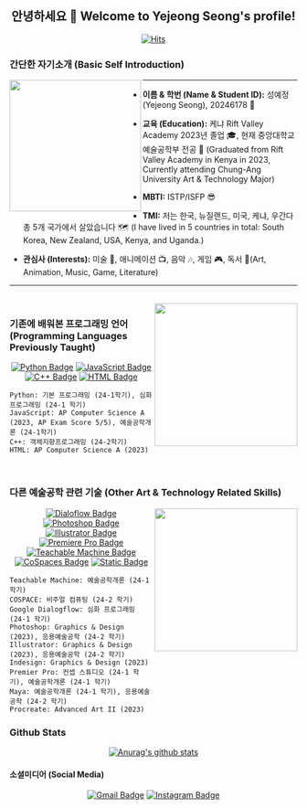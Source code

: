 <div align="center">
  
## 안녕하세요 👋 Welcome to Yejeong Seong's profile!
</div>

 <div align=center>
	
  [![Hits](https://hits.seeyoufarm.com/api/count/incr/badge.svg?url=https%3A%2F%2Fgithub.com%2Fslauren1207)](https://hits.seeyoufarm.com) 
	
  </div>


### 간단한 자기소개 (Basic Self Introduction)

<!--![KakaoTalk_20241113_193246928_03](https://github.com/user-attachments/assets/e02b71c4-df1a-4fb2-bac7-d502d986a088)-->
<img align="left" src="https://github.com/user-attachments/assets/e02b71c4-df1a-4fb2-bac7-d502d986a088" width="230">


<hr>

- **이름 & 학번 (Name & Student ID):** 성예정 (Yejeong Seong), 20246178 	 :slightly_smiling_face:

- **교육 (Education):** 케냐 Rift Valley Academy 2023년 졸업 :mortar_board:, 현재 중앙대학교 예술공학부 전공 :school: (Graduated from Rift Valley Academy in Kenya in 2023, Currently attending Chung-Ang University Art & Technology Major)
  
- **MBTI:** ISTP/ISFP :sunglasses:

- **TMI:** 저는 한국, 뉴질랜드, 미국, 케냐, 우간다 총 5개 국가에서 살았습니다 :world_map: (I have lived in 5 countries in total: South Korea, New Zealand, USA, Kenya, and Uganda.)

- **관심사 (Interests):** 미술 :art:, 애니메이션 :tv:, 음악 :notes:, 게임 :video_game:, 독서 :open_book:(Art, Animation, Music, Game, Literature)
<hr>
<br>

<img align="right" src="https://images.stockcake.com/public/6/c/8/6c866598-4e1a-4256-b308-06e72d79ed45_large/futuristic-coding-workspace-stockcake.jpg" width="250">

### 기존에 배워본 프로그래밍 언어 (Programming Languages Previously Taught)

<div align="center">
  
[![Python Badge](https://img.shields.io/badge/Python-03776Ab?style=for-the-badge&logo=python&logoColor=white&link=https%3A%2F%2Fwww.python.org%2F)](https://www.python.org/)
[![JavaScript Badge](https://img.shields.io/badge/JavaScript-f7df1e?style=for-the-badge&logo=javascript&logoColor=white&link=https%3A%2F%2Fwww.javascript.com%2F)](https://www.javascript.com/)
[![C++ Badge](https://img.shields.io/badge/C%2B%2B-00599c?style=for-the-badge&logo=cplusplus&logoColor=white&link=https%3A%2F%2Fisocpp.org%2F)](https://isocpp.org/)
[![HTML Badge](https://img.shields.io/badge/HTML-E34F26?style=for-the-badge&logo=html5&logoColor=white&link=https%3A%2F%2Fhtml.com%2F)](https://html.com/)
</div>

```
Python: 기본 프로그래밍 (24-1학기), 심화 프로그래밍 (24-1 학기)
JavaScript: AP Computer Science A (2023, AP Exam Score 5/5), 예술공학개론 (24-1학기)
C++: 객체지향프로그래밍 (24-2학기)
HTML: AP Computer Science A (2023)
```
<br>

### 다른 예술공학 관련 기술 (Other Art & Technology Related Skills)

<img align="right" src="https://www.theartist.me/wp-content/uploads/2023/10/future-of-art.jpg" width="250">

<div align="center">
	
[![Dialoflow Badge](https://img.shields.io/badge/Dialogflow-FF9800?style=for-the-badge&logo=dialogflow&logoColor=white&link=https%3A%2F%2Fdialogflow.cloud.google.com%2F)](https://dialogflow.cloud.google.com/)
[![Photoshop Badge](https://img.shields.io/badge/Photoshop-31A8FF?style=for-the-badge&logo=adobephotoshop&logoColor=white&link=https%3A%2F%2Fwww.adobe.com%2Fproducts%2Fphotoshop.html)](https://www.adobe.com/products/photoshop.html)
[![Illustrator Badge](https://img.shields.io/badge/Illustrator-FF9A00?style=for-the-badge&logo=adobeillustrator&logoColor=white&link=https%3A%2F%2Fwww.adobe.com%2Fproducts%2Fillustrator.html)](https://www.adobe.com/products/illustrator.html)
[![Premiere Pro Badge](https://img.shields.io/badge/Premiere%20Pro-9999FF?style=for-the-badge&logo=adobepremierepro&logoColor=white&link=https%3A%2F%2Fwww.adobe.com%2Fproducts%2Fpremiere.html)](https://www.adobe.com/products/premiere.html)
[![Teachable Machine Badge](https://img.shields.io/badge/TM%20Teachable%20Machine-ADD8E6?style=for-the-badge&logoColor=white&link=https%3A%2F%2Fteachablemachine.withgoogle.com%2F)](https://teachablemachine.withgoogle.com/)
[![CoSpaces Badge](https://img.shields.io/badge/CoSpaces.io-FF69B4?style=for-the-badge&logoColor=white&link=https%3A%2F%2Fwww.cospaces.io%2F)](https://www.cospaces.io/)
[![Static Badge](https://img.shields.io/badge/Maya-37A5CC?style=for-the-badge&logo=autodeskmaya&logoColor=white&link=https%3A%2F%2Fwww.autodesk.com%2Fau%2Fproducts%2Fmaya%2Foverview)](https://www.autodesk.com/au/products/maya/overview)
</div>

```
Teachable Machine: 예술공학개론 (24-1 학기)
COSPACE: 비주얼 컴퓨팅 (24-2 학기)
Google Dialogflow: 심화 프로그래밍 (24-1 학기)
Photoshop: Graphics & Design (2023), 응용예술공학 (24-2 학기)
Illustrator: Graphics & Design (2023), 응용예술공학 (24-2 학기)
Indesign: Graphics & Design (2023)
Premier Pro: 컨셉 스튜디오 (24-1 학기), 예술공학개론 (24-1 학기)
Maya: 예술공학개론 (24-1 학기), 응용예술공학 (24-2 학기)
Procreate: Advanced Art II (2023)
```

### Github Stats
<div align="center">
  
 [![Anurag's github stats](https://github-readme-stats.vercel.app/api?username=slauren1207)](https://github.com/anuraghazra/github-readme-stats)
</div>

#### 소셜미디어 (Social Media)
<div align="center">

[![Gmail Badge](https://img.shields.io/badge/Gmail-d14836?style=flat-square&logo=Gmail&logoColor=white&link=mailto:slauren1207@gmail.com)](mailto:slauren1207@gmail.com)
[![Instagram Badge](https://img.shields.io/badge/Instagram-e4405f?style=flat-square&logo=instagram&logoColor=white&link=https%3A%2F%2Fwww.instagram.com%2Flyseong_04%2F)](https://www.instagram.com/lyseong_04/)
</div>

<!--
**slauren1207/slauren1207** is a ✨ _special_ ✨ repository because its `README.md` (this file) appears on your GitHub profile.

Here are some ideas to get you started:

- 🔭 I’m currently working on ...
- 🌱 I’m currently learning ...
- 👯 I’m looking to collaborate on ...
- 🤔 I’m looking for help with ...
- 💬 Ask me about ...
- 📫 How to reach me: ...
- 😄 Pronouns: ...
- ⚡ Fun fact: ...
-->
